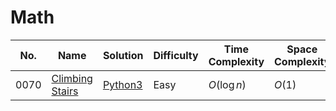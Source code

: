 # Math

| No.  | Name  | Solution | Difficulty | Time Complexity | Space Complexity |
| --- | --- | --- | --- | --- | --- |
| 0070 | [Climbing Stairs](https://leetcode.com/problems/climbing-stairs/) | [Python3](https://leetcode.com/problems/climbing-stairs/solutions/4181234/climbing-stairs-python-easy-explanations/) | Easy | $O(\log n)$ | $O(1)$ |

